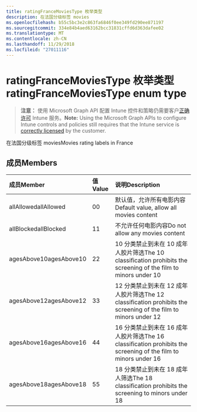 ```yaml
---
title: ratingFranceMoviesType 枚举类型
description: 在法国分级标签 movies
ms.openlocfilehash: b55c5bc3e2c863fa6846f0ee349fd290ee871197
ms.sourcegitcommit: 334e84b4aed63162bcc31831cffd6d363dafee02
ms.translationtype: MT
ms.contentlocale: zh-CN
ms.lasthandoff: 11/29/2018
ms.locfileid: "27011116"
---
```

# <a name="ratingfrancemoviestype-enum-type"></a><span data-ttu-id="8213c-103">ratingFranceMoviesType 枚举类型</span><span class="sxs-lookup"><span data-stu-id="8213c-103">ratingFranceMoviesType enum type</span></span>

> <span data-ttu-id="8213c-104">**注意：** 使用 Microsoft Graph API 配置 Intune 控件和策略仍需要客户[正确许可](https://go.microsoft.com/fwlink/?linkid=839381) Intune 服务。</span><span class="sxs-lookup"><span data-stu-id="8213c-104">**Note:** Using the Microsoft Graph APIs to configure Intune controls and policies still requires that the Intune service is [correctly licensed](https://go.microsoft.com/fwlink/?linkid=839381) by the customer.</span></span>

<span data-ttu-id="8213c-105">在法国分级标签 movies</span><span class="sxs-lookup"><span data-stu-id="8213c-105">Movies rating labels in France</span></span>
## <a name="members"></a><span data-ttu-id="8213c-106">成员</span><span class="sxs-lookup"><span data-stu-id="8213c-106">Members</span></span>
|<span data-ttu-id="8213c-107">成员</span><span class="sxs-lookup"><span data-stu-id="8213c-107">Member</span></span>|<span data-ttu-id="8213c-108">值</span><span class="sxs-lookup"><span data-stu-id="8213c-108">Value</span></span>|<span data-ttu-id="8213c-109">说明</span><span class="sxs-lookup"><span data-stu-id="8213c-109">Description</span></span>|
|:---|:---|:---|
|<span data-ttu-id="8213c-110">allAllowed</span><span class="sxs-lookup"><span data-stu-id="8213c-110">allAllowed</span></span>|<span data-ttu-id="8213c-111">0</span><span class="sxs-lookup"><span data-stu-id="8213c-111">0</span></span>|<span data-ttu-id="8213c-112">默认值，允许所有电影内容</span><span class="sxs-lookup"><span data-stu-id="8213c-112">Default value, allow all movies content</span></span>|
|<span data-ttu-id="8213c-113">allBlocked</span><span class="sxs-lookup"><span data-stu-id="8213c-113">allBlocked</span></span>|<span data-ttu-id="8213c-114">1</span><span class="sxs-lookup"><span data-stu-id="8213c-114">1</span></span>|<span data-ttu-id="8213c-115">不允许任何电影内容</span><span class="sxs-lookup"><span data-stu-id="8213c-115">Do not allow any movies content</span></span>|
|<span data-ttu-id="8213c-116">agesAbove10</span><span class="sxs-lookup"><span data-stu-id="8213c-116">agesAbove10</span></span>|<span data-ttu-id="8213c-117">2</span><span class="sxs-lookup"><span data-stu-id="8213c-117">2</span></span>|<span data-ttu-id="8213c-118">10 分类禁止到未在 10 成年人胶片筛选</span><span class="sxs-lookup"><span data-stu-id="8213c-118">The 10 classification prohibits the screening of the film to minors under 10</span></span>|
|<span data-ttu-id="8213c-119">agesAbove12</span><span class="sxs-lookup"><span data-stu-id="8213c-119">agesAbove12</span></span>|<span data-ttu-id="8213c-120">3</span><span class="sxs-lookup"><span data-stu-id="8213c-120">3</span></span>|<span data-ttu-id="8213c-121">12 分类禁止到未在 12 成年人胶片筛选</span><span class="sxs-lookup"><span data-stu-id="8213c-121">The 12 classification prohibits the screening of the film to minors under 12</span></span>|
|<span data-ttu-id="8213c-122">agesAbove16</span><span class="sxs-lookup"><span data-stu-id="8213c-122">agesAbove16</span></span>|<span data-ttu-id="8213c-123">4</span><span class="sxs-lookup"><span data-stu-id="8213c-123">4</span></span>|<span data-ttu-id="8213c-124">16 分类禁止到未在 16 成年人胶片筛选</span><span class="sxs-lookup"><span data-stu-id="8213c-124">The 16 classification prohibits the screening of the film to minors under 16</span></span>|
|<span data-ttu-id="8213c-125">agesAbove18</span><span class="sxs-lookup"><span data-stu-id="8213c-125">agesAbove18</span></span>|<span data-ttu-id="8213c-126">5</span><span class="sxs-lookup"><span data-stu-id="8213c-126">5</span></span>|<span data-ttu-id="8213c-127">18 分类禁止到未在 18 成年人筛选</span><span class="sxs-lookup"><span data-stu-id="8213c-127">The 18 classification prohibits the screening to minors under 18</span></span>|



